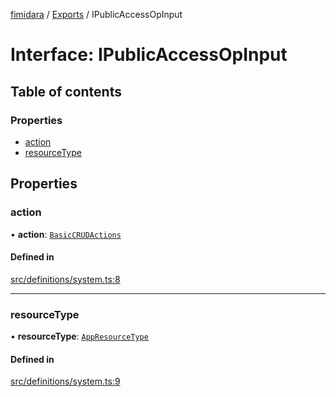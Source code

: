 [fimidara](../README.md) / [Exports](../modules.md) / IPublicAccessOpInput

# Interface: IPublicAccessOpInput

## Table of contents

### Properties

- [action](IPublicAccessOpInput.md#action)
- [resourceType](IPublicAccessOpInput.md#resourcetype)

## Properties

### action

• **action**: [`BasicCRUDActions`](../enums/BasicCRUDActions.md)

#### Defined in

[src/definitions/system.ts:8](https://github.com/softkave/files-js/blob/353a07f/src/definitions/system.ts#L8)

___

### resourceType

• **resourceType**: [`AppResourceType`](../enums/AppResourceType.md)

#### Defined in

[src/definitions/system.ts:9](https://github.com/softkave/files-js/blob/353a07f/src/definitions/system.ts#L9)

